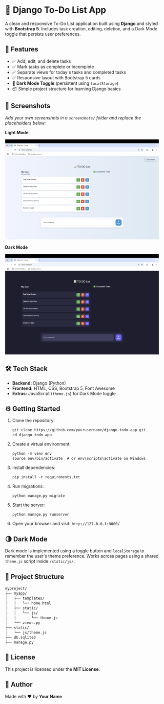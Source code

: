 
<body>

  <h1>📝 Django To-Do List App</h1>
  <p>A clean and responsive To-Do List application built using <strong>Django</strong> and styled with <strong>Bootstrap 5</strong>. Includes task creation, editing, deletion, and a Dark Mode toggle that persists user preferences.</p>

  <div class="divider"></div>

  <h2>🚀 Features</h2>
  <ul>
    <li>✅ Add, edit, and delete tasks</li>
    <li>✅ Mark tasks as complete or incomplete</li>
    <li>✅ Separate views for today's tasks and completed tasks</li>
    <li>✅ Responsive layout with Bootstrap 5 cards</li>
    <li>🌙 <strong>Dark Mode Toggle</strong> (persistent using <code>localStorage</code>)</li>
    <li>📦 Simple project structure for learning Django basics</li>
  </ul>

  <div class="divider"></div>

  <h2>📸 Screenshots</h2>
  <p><em>Add your own screenshots in a <code>screenshots/</code> folder and replace the placeholders below:</em></p>
  <div class="row">
    <div class="col-md-6">
      <p><strong>Light Mode</strong></p>
      <img src="screenshots/home-light.png" alt="Home Page Light Mode" class="screenshot">
    </div>
    <div class="col-md-6">
      <p><strong>Dark Mode</strong></p>
      <img src="screenshots/home-dark.png" alt="Home Page Dark Mode" class="screenshot">
    </div>
  </div>

  <div class="divider"></div>

  <h2>🛠 Tech Stack</h2>
  <ul>
    <li><strong>Backend:</strong> Django (Python)</li>
    <li><strong>Frontend:</strong> HTML, CSS, Bootstrap 5, Font Awesome</li>
    <li><strong>Extras:</strong> JavaScript (<code>theme.js</code>) for Dark Mode toggle</li>
  </ul>

  <div class="divider"></div>

  <h2>⚙️ Getting Started</h2>
  <ol>
    <li>Clone the repository:
      <pre><code>git clone https://github.com/yourusername/django-todo-app.git
cd django-todo-app</code></pre>
    </li>
    <li>Create a virtual environment:
      <pre><code>python -m venv env
source env/bin/activate  # or env\Scripts\activate on Windows</code></pre>
    </li>
    <li>Install dependencies:
      <pre><code>pip install -r requirements.txt</code></pre>
    </li>
    <li>Run migrations:
      <pre><code>python manage.py migrate</code></pre>
    </li>
    <li>Start the server:
      <pre><code>python manage.py runserver</code></pre>
    </li>
    <li>Open your browser and visit:
      <code>http://127.0.0.1:8000/</code>
    </li>
  </ol>

  <div class="divider"></div>

  <h2>🌗 Dark Mode</h2>
  <p>Dark mode is implemented using a toggle button and <code>localStorage</code> to remember the user's theme preference. Works across pages using a shared <code>theme.js</code> script inside <code>/static/js/</code>.</p>

  <div class="divider"></div>

  <h2>📁 Project Structure</h2>
  <pre><code>myproject/
├── myapp/
│   ├── templates/
│   │   └── home.html
│   ├── static/
│   │   └── js/
│   │       └── theme.js
│   └── views.py
├── static/
│   └── js/theme.js
├── db.sqlite3
├── manage.py
</code></pre>

  <div class="divider"></div>

  <h2>📄 License</h2>
  <p>This project is licensed under the <strong>MIT License</strong>.</p>

  <h2>👤 Author</h2>
  <p>Made with ❤️ by <strong>Your Name</strong></p>

</body>
</html>
